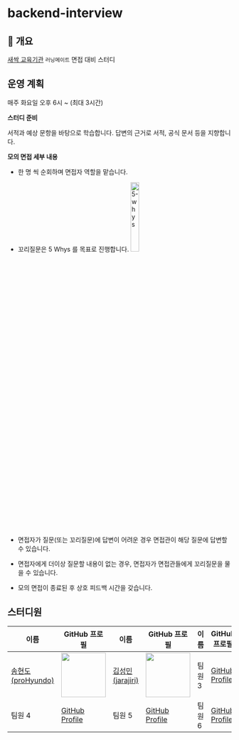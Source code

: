 # backend-interview

## 📌 개요

[새싹 교육기관](https://sesac.seoul.kr/common/greeting.do) `러닝메이트` 면접 대비 스터디


## 운영 계획

매주 화요일 오후 6시 ~ (최대 3시간)

**스터디 준비**

서적과 예상 문항을 바탕으로 학습합니다.
답변의 근거로 서적, 공식 문서 등을 지향합니다.

**모의 면접 세부 내용**

- 한 명 씩 순회하며 면접자 역할을 맡습니다.
- 꼬리질문은 5 Whys 를 목표로 진행합니다.
  <img src="https://github.com/user-attachments/assets/1e09bd44-528c-4924-9783-cda686a93daa" alt="5-whys" width="20%">

- 면접자가 질문(또는 꼬리질문)에 답변이 어려운 경우 면접관이 해당 질문에 답변할 수 있습니다.
- 면접자에게 더이상 질문할 내용이 없는 경우, 면접자가 면접관들에게 꼬리질문을 물을 수 있습니다.
- 모의 면접이 종료된 후 상호 피드백 시간을 갖습니다.

## 스터디원

| 이름       | GitHub 프로필                               | 이름       | GitHub 프로필                               | 이름       | GitHub 프로필                               |
|------------|---------------------------------------------|------------|---------------------------------------------|------------|---------------------------------------------|
| [송현도(proHyundo)](https://github.com/proHyundo)     | <img src="https://github.com/proHyundo.png" width="100">  | [김성민(jarajiri)](https://github.com/jarajiri)     | <img src="https://github.com/jarajiri.png" width="100">  | 팀원 3     | [GitHub Profile](https://github.com/HyungJun-An)  | <img src="https://github.com/HyungJun-An.png" width="100">
| 팀원 4     | [GitHub Profile](https://github.com/team4)  | 팀원 5     | [GitHub Profile](https://github.com/team5)  | 팀원 6     | [GitHub Profile](https://github.com/team6)  |
